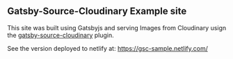 ## Gatsby-Source-Cloudinary Example site

This site was built using Gatsbyjs and serving Images from Cloudinary usign the [gatsby-source-cloudinary](https://www.npmjs.com/package/gatsby-source-cloudinary) plugin.

See the version deployed to netlify at: https://gsc-sample.netlify.com/